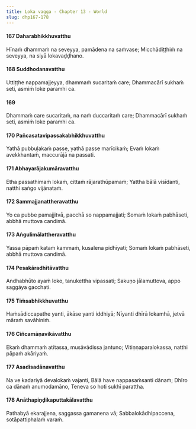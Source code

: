 ```yaml
---
title: Loka vagga - Chapter 13 - World
slug: dhp167-178
---
```


#### 167 Daharabhikkhuvatthu

Hīnaṁ dhammaṁ na seveyya,
pamādena na saṁvase;
Micchādiṭṭhiṁ na seveyya,
na siyā lokavaḍḍhano.

#### 168 Suddhodanavatthu

Uttiṭṭhe nappamajjeyya,
dhammaṁ sucaritaṁ care;
Dhammacārī sukhaṁ seti,
asmiṁ loke paramhi ca.

#### 169

Dhammaṁ care sucaritaṁ,
na naṁ duccaritaṁ care;
Dhammacārī sukhaṁ seti,
asmiṁ loke paramhi ca.

#### 170 Pañcasatavipassakabhikkhuvatthu

Yathā pubbuḷakaṁ passe,
yathā passe marīcikaṁ;
Evaṁ lokaṁ avekkhantaṁ,
maccurājā na passati.

#### 171 Abhayarājakumāravatthu

Etha passathimaṁ lokaṁ,
cittaṁ rājarathūpamaṁ;
Yattha bālā visīdanti,
natthi saṅgo vijānataṁ.

#### 172 Sammajjanattheravatthu

Yo ca pubbe pamajjitvā,
pacchā so nappamajjati;
Somaṁ lokaṁ pabhāseti,
abbhā muttova candimā.

#### 173 Aṅgulimālattheravatthu

Yassa pāpaṁ kataṁ kammaṁ,
kusalena pidhīyati;
Somaṁ lokaṁ pabhāseti,
abbhā muttova candimā.

#### 174 Pesakāradhītāvatthu

Andhabhūto ayaṁ loko,
tanukettha vipassati;
Sakuṇo jālamuttova,
appo saggāya gacchati.

#### 175 Tiṁsabhikkhuvatthu

Haṁsādiccapathe yanti,
ākāse yanti iddhiyā;
Nīyanti dhīrā lokamhā,
jetvā māraṁ savāhiniṁ.

#### 176 Ciñcamāṇavikāvatthu

Ekaṁ dhammaṁ atītassa,
musāvādissa jantuno;
Vitiṇṇaparalokassa,
natthi pāpaṁ akāriyaṁ.

#### 177 Asadisadānavatthu

Na ve kadariyā devalokaṁ vajanti,
Bālā have nappasaṁsanti dānaṁ;
Dhīro ca dānaṁ anumodamāno,
Teneva so hoti sukhī parattha.

#### 178 Anāthapiṇḍikaputtakālavatthu

Pathabyā ekarajjena,
saggassa gamanena vā;
Sabbalokādhipaccena,
sotāpattiphalaṁ varaṁ.
